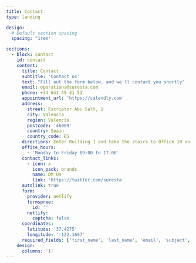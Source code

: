```yaml
---
title: Contact
type: landing

design:
  # Default section spacing
  spacing: "1rem"

sections:
  - block: contact
    id: contact
    content:
      title: Contact
      subtitle: 'Contact us'
      text: "Fill out the form below, and we'll contact you shortly"
      email: operations@suresta.com
      phone: +34 641 49 41 53
      appointment_url: 'https://calendly.com'
      address:
        street: Escriptor Abu Salt, 1
        city: Valencia
        region: Valencia
        postcode: '46009'
        country: Spain
        country_code: ES
      directions: Enter Building 1 and take the stairs to Office 10 on Floor 2
      office_hours:
        - 'Monday to Friday 09:00 to 17:00'
      contact_links:
        - icon: x
          icon_pack: brands
          name: DM Us
          link: 'https://twitter.com/suresta'
      autolink: true
      form:
        provider: netlify
        formspree:
          id: ''
        netlify:
          captcha: false
      coordinates:
        latitude: '37.4275'
        longitude: '-122.1697'
      required_fields: ['first_name', 'last_name', 'email', 'subject', 'message', 'company']
    design:
      columns: '1'
---
```

